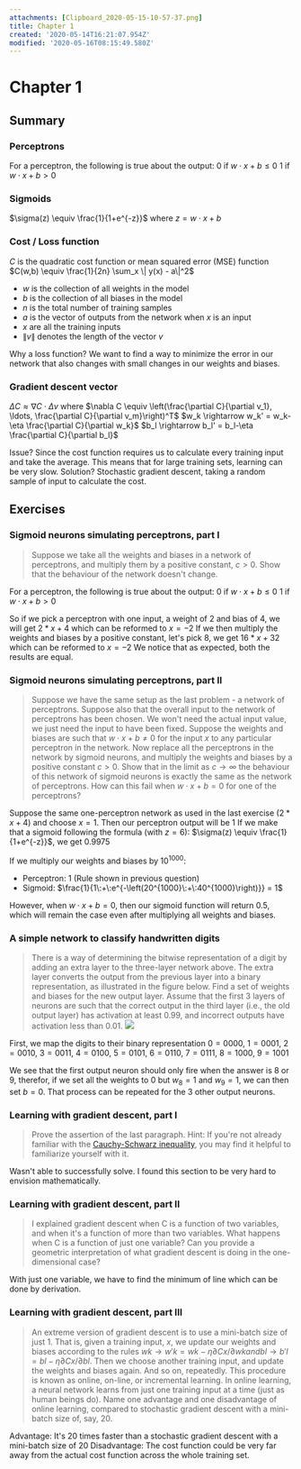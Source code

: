 ```yaml
---
attachments: [Clipboard_2020-05-15-10-57-37.png]
title: Chapter 1
created: '2020-05-14T16:21:07.954Z'
modified: '2020-05-16T08:15:49.580Z'
---
```


# Chapter 1
## Summary

### Perceptrons
For a perceptron, the following is true about the output:
$0$ if $w\cdot x + b \leq 0$
$1$ if $w\cdot x + b > 0$

### Sigmoids
$\sigma(z) \equiv \frac{1}{1+e^{-z}}$ where $z = w\cdot x + b$

### Cost / Loss function
$C$ is the quadratic cost function or mean squared error (MSE) function
$C(w,b) \equiv \frac{1}{2n} \sum_x \| y(x) - a\|^2$
- $w$ is the collection of all weights in the model
- $b$ is the collection of all biases in the model
- $n$ is the total number of training samples
- $a$ is the vector of outputs from the network when $x$ is an input
- $x$ are all the training inputs
- $\|v\|$ denotes the length of the vector $v$

Why a loss function? We want to find a way to minimize the error in our network that also changes with small changes in our weights and biases.

### Gradient descent vector
$\Delta C \approx \nabla C \cdot \Delta v$ where $\nabla C \equiv \left(\frac{\partial C}{\partial v_1}, \ldots, \frac{\partial C}{\partial v_m}\right)^T$
$w_k \rightarrow w_k' = w_k-\eta \frac{\partial C}{\partial w_k}$
$b_l \rightarrow b_l' = b_l-\eta \frac{\partial C}{\partial b_l}$

Issue? Since the cost function requires us to calculate every training input and take the average. This means that for large training sets, learning can be very slow.
Solution? Stochastic gradient descent, taking a random sample of input to calculate the cost.

## Exercises

### Sigmoid neurons simulating perceptrons, part I
> Suppose we take all the weights and biases in a network of perceptrons, and multiply them by a positive constant, $c > 0$. Show that the behaviour of the network doesn't change.

For a perceptron, the following is true about the output:
$0$ if $w\cdot x + b \leq 0$
$1$ if $w\cdot x + b > 0$

So if we pick a perceptron with one input, a weight of 2 and bias of 4, we will get $2 * x + 4$ which can be reformed to $x = -2$
If we then multiply the weights and biases by a positive constant, let's pick $8$, we get $16 * x + 32$ which can be reformed to $x = -2$
We notice that as expected, both the results are equal.

### Sigmoid neurons simulating perceptrons, part II
> Suppose we have the same setup as the last problem - a network of perceptrons. Suppose also that the overall input to the network of perceptrons has been chosen. We won't need the actual input value, we just need the input to have been fixed. Suppose the weights and biases are such that $w⋅x+b≠0$ for the input $x$ to any particular perceptron in the network. Now replace all the perceptrons in the network by sigmoid neurons, and multiply the weights and biases by a positive constant $c>0$. Show that in the limit as $c→∞$ the behaviour of this network of sigmoid neurons is exactly the same as the network of perceptrons. How can this fail when $w⋅x+b=0$ for one of the perceptrons? 

Suppose the same one-perceptron network as used in the last exercise ($2 * x + 4$) and choose $x = 1$. Then our perceptron output will be $1$
If we make that a sigmoid following the formula (with $z = 6$): $\sigma(z) \equiv \frac{1}{1+e^{-z}}$, we get $0.9975$

If we multiply our weights and biases by $10^{1000}$:
- Perceptron: $1$ (Rule shown in previous question)
- Sigmoid: $\frac{1}{1\:+\:e^{-\left(20^{1000}\:+\:40^{1000}\right)}} = 1$

However, when $w⋅x+b=0$, then our sigmoid function will return $0.5$, which will remain the case even after multiplying all weights and biases.

### A simple network to classify handwritten digits
> There is a way of determining the bitwise representation of a digit by adding an extra layer to the three-layer network above. The extra layer converts the output from the previous layer into a binary representation, as illustrated in the figure below. Find a set of weights and biases for the new output layer. Assume that the first 3 layers of neurons are such that the correct output in the third layer (i.e., the old output layer) has activation at least 0.99, and incorrect outputs have activation less than 0.01. ![](@attachment/Clipboard_2020-05-15-10-57-37.png)

First, we map the digits to their binary representation
$0 = 0000$, $1 = 0001$, $2 = 0010$, $3 = 0011$, $4 = 0100$, $5 = 0101$, $6 = 0110$, $7 = 0111$, $8 = 1000$, $9 = 1001$

We see that the first output neuron should only fire when the answer is 8 or 9, therefor, if we set all the weights to $0$ but $w_{8} = 1$ and $w_{9} = 1$, we can then set $b = 0$.
That process can be repeated for the 3 other output neurons.

### Learning with gradient descent, part I
> Prove the assertion of the last paragraph. Hint: If you're not already familiar with the [Cauchy-Schwarz inequality](https://en.wikipedia.org/wiki/Cauchy%E2%80%93Schwarz_inequality), you may find it helpful to familiarize yourself with it.

Wasn't able to successfully solve. I found this section to be very hard to envision mathematically.

### Learning with gradient descent, part II
> I explained gradient descent when C is a function of two variables, and when it's a function of more than two variables. What happens when C is a function of just one variable? Can you provide a geometric interpretation of what gradient descent is doing in the one-dimensional case?

With just one variable, we have to find the minimum of line which can be done by derivation.

### Learning with gradient descent, part III
> An extreme version of gradient descent is to use a mini-batch size of just $1$. That is, given a training input, $x$, we update our weights and biases according to the rules $wk→w′k=wk−η∂Cx/∂wk and bl→b′l=bl−η∂Cx/∂bl$. Then we choose another training input, and update the weights and biases again. And so on, repeatedly. This procedure is known as online, on-line, or incremental learning. In online learning, a neural network learns from just one training input at a time (just as human beings do). Name one advantage and one disadvantage of online learning, compared to stochastic gradient descent with a mini-batch size of, say, $20$.

Advantage: It's 20 times faster than a stochastic gradient descent with a mini-batch size of $20$
Disadvantage: The cost function could be very far away from the actual cost function across the whole training set.



















